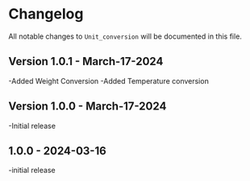 # Changelog

All notable changes to `Unit_conversion` will be documented in this file.

## Version 1.0.1 - March-17-2024

-Added Weight Conversion
-Added Temperature conversion

## Version 1.0.0 - March-17-2024

-Initial release

## 1.0.0 - 2024-03-16

-initial release
